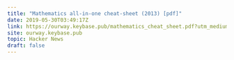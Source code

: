 ```yaml
---
title: "Mathematics all-in-one cheat-sheet (2013) [pdf]"
date: 2019-05-30T03:49:17Z
link: https://ourway.keybase.pub/mathematics_cheat_sheet.pdf?utm_medium=RSS&utm_source=hune
site: ourway.keybase.pub
topic: Hacker News
draft: false
---
```

